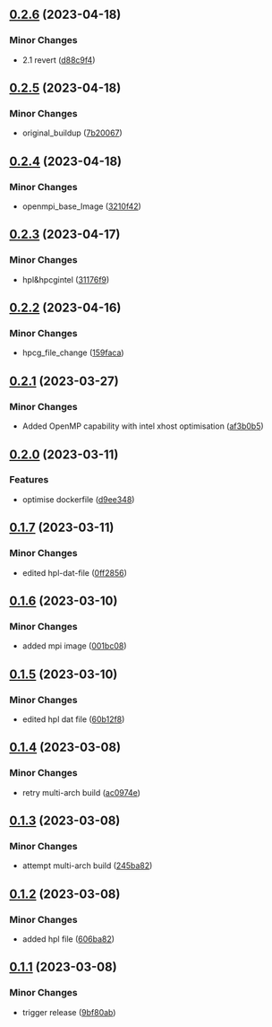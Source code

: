 ## [0.2.6](https://github.com/Crambor/hpl/compare/v0.2.5...v0.2.6) (2023-04-18)


### Minor Changes

* 2.1 revert ([d88c9f4](https://github.com/Crambor/hpl/commit/d88c9f49a423cb14091f89b923d805f679e9a974))

## [0.2.5](https://github.com/Crambor/hpl/compare/v0.2.4...v0.2.5) (2023-04-18)


### Minor Changes

* original_buildup ([7b20067](https://github.com/Crambor/hpl/commit/7b2006783e8760fcc163c15af7b07d9c878e4566))

## [0.2.4](https://github.com/Crambor/hpl/compare/v0.2.3...v0.2.4) (2023-04-18)


### Minor Changes

* openmpi_base_Image ([3210f42](https://github.com/Crambor/hpl/commit/3210f422fd667d31ae804c387c9fb6c3fdbf4661))

## [0.2.3](https://github.com/Crambor/hpl/compare/v0.2.2...v0.2.3) (2023-04-17)


### Minor Changes

* hpl&hpcgintel ([31176f9](https://github.com/Crambor/hpl/commit/31176f96f9163212248de49bc44b4232caeda976))

## [0.2.2](https://github.com/Crambor/hpl/compare/v0.2.1...v0.2.2) (2023-04-16)


### Minor Changes

* hpcg_file_change ([159faca](https://github.com/Crambor/hpl/commit/159faca4bc447fe07fe8373e980758398dd7c5c9))

## [0.2.1](https://github.com/Crambor/hpl/compare/v0.2.0...v0.2.1) (2023-03-27)


### Minor Changes

* Added OpenMP capability with intel xhost optimisation ([af3b0b5](https://github.com/Crambor/hpl/commit/af3b0b52ba6563a101cd0a8b025f91d9187810a2))

## [0.2.0](https://github.com/Crambor/hpl/compare/v0.1.7...v0.2.0) (2023-03-11)


### Features

* optimise dockerfile ([d9ee348](https://github.com/Crambor/hpl/commit/d9ee348208afaf63b9a7dddae269d1ede5e16be0))

## [0.1.7](https://github.com/Crambor/hpl/compare/v0.1.6...v0.1.7) (2023-03-11)


### Minor Changes

* edited hpl-dat-file ([0ff2856](https://github.com/Crambor/hpl/commit/0ff2856e4044df7d30ee9e4595c382bbfe79fdd0))

## [0.1.6](https://github.com/Crambor/hpl/compare/v0.1.5...v0.1.6) (2023-03-10)


### Minor Changes

* added mpi image ([001bc08](https://github.com/Crambor/hpl/commit/001bc089600df04b79364032b4af54cb45da3505))

## [0.1.5](https://github.com/Crambor/hpl/compare/v0.1.4...v0.1.5) (2023-03-10)


### Minor Changes

* edited hpl dat file ([60b12f8](https://github.com/Crambor/hpl/commit/60b12f8803ac18a8c819637509aa3a5a8d5d4a31))

## [0.1.4](https://github.com/Crambor/hpl/compare/v0.1.3...v0.1.4) (2023-03-08)


### Minor Changes

* retry multi-arch build ([ac0974e](https://github.com/Crambor/hpl/commit/ac0974e610c9bfcc5588c4365f21c0c3424d1c01))

## [0.1.3](https://github.com/Crambor/hpl/compare/v0.1.2...v0.1.3) (2023-03-08)


### Minor Changes

* attempt multi-arch build ([245ba82](https://github.com/Crambor/hpl/commit/245ba82e69df7ccac3de05fa8400622c26694163))

## [0.1.2](https://github.com/Crambor/hpl/compare/v0.1.1...v0.1.2) (2023-03-08)


### Minor Changes

* added hpl file ([606ba82](https://github.com/Crambor/hpl/commit/606ba82a159d5e52170d25fb1b9df7a7cb61501d))

## [0.1.1](https://github.com/Crambor/hpl/compare/v0.1.0...v0.1.1) (2023-03-08)


### Minor Changes

* trigger release ([9bf80ab](https://github.com/Crambor/hpl/commit/9bf80ab7cca75a5cebfa9eaeec51f9ac17604765))
